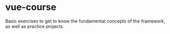 # vue-course
Basic exercises to get to know the fundamental concepts of the framework, as well as practice projects